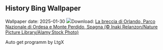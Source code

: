 ## History Bing Wallpaper
Wallpaper date: 2025-01-30
![](https://www.bing.com/th?id=OHR.OrdesaSpain_IT-IT2526212966_UHD.jpg&w=1000)Download: [La breccia di Orlando, Parco Nazionale di Ordesa e Monte Perdido, Spagna (© Inaki Relanzon/Nature Picture Library/Alamy Stock Photo)](https://www.bing.com/th?id=OHR.OrdesaSpain_IT-IT2526212966_UHD.jpg)

Auto get programm by LtgX
